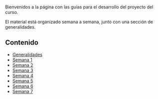 <br/>

Bienvenidos a la página con las guías para el desarrollo del proyecto del curso.

El material está organizado semana a semana, junto con una sección de generalidades.

## Contenido

- [Generalidades](./generalidades.md)
- [Semana 1](./semanas/semana1/semana1.md)
- [Semana 2](./semanas/semana2/semana2.md)
- [Semana 3](./semanas/semana3/semana3.md)
- [Semana 4](./semanas/semana4/semana4.md)
- [Semana 5](./semanas/semana5/semana5.md)
- [Semana 6](./semanas/semana6/semana6.md)
- [Semana 7](./semanas/semana7/semana7.md)

